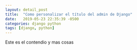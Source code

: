 ```yaml
---
layout: detail_post
title:  "Como personalizar el título del admin de Django"
date:   2019-05-23 22:35:39 -0500
categories: django python
tags: [django, python]
---
```

Este es el contendio y mas cosas 

